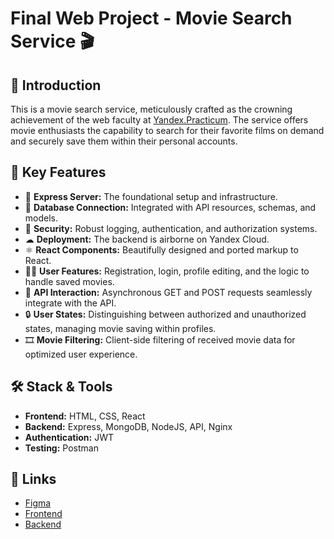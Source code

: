 # Final Web Project - Movie Search Service 🎬

## 📜 Introduction

This is a movie search service, meticulously crafted as the crowning achievement of the web faculty at [Yandex.Practicum](https://practicum.com). The service offers movie enthusiasts the capability to search for their favorite films on demand and securely save them within their personal accounts.

## 🌟 Key Features

- 🚀 **Express Server:** The foundational setup and infrastructure.
- 💽 **Database Connection:** Integrated with API resources, schemas, and models.
- 🔐 **Security:** Robust logging, authentication, and authorization systems.
- ☁ **Deployment:** The backend is airborne on Yandex Cloud.
- ⚛ **React Components:** Beautifully designed and ported markup to React.
- 🧑‍💻 **User Features:** Registration, login, profile editing, and the logic to handle saved movies.
- 🔄 **API Interaction:** Asynchronous GET and POST requests seamlessly integrate with the API.
- 🔒 **User States:** Distinguishing between authorized and unauthorized states, managing movie saving within profiles.
- 🎞 **Movie Filtering:** Client-side filtering of received movie data for optimized user experience.

## 🛠 Stack & Tools

- **Frontend:** HTML, CSS, React
- **Backend:** Express, MongoDB, NodeJS, API, Nginx
- **Authentication:** JWT
- **Testing:** Postman

## 🔗 Links

- [Figma](https://drive.google.com/drive/folders/1RB82jIz21ZqpxKsrmKUMma9A-W6MTqNf?usp=sharing)
- [Frontend](https://pavel.nomoredomains.monster/)
- [Backend](https://api.pavel.nomoredomains.monster/)
